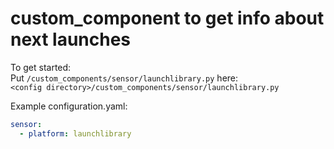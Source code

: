 # custom_component to get info about next launches

To get started:   
Put `/custom_components/sensor/launchlibrary.py` here:  
`<config directory>/custom_components/sensor/launchlibrary.py`  


Example configuration.yaml:  
```yaml
sensor:
  - platform: launchlibrary
```